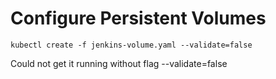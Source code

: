 # Configure Persistent Volumes


```
kubectl create -f jenkins-volume.yaml --validate=false
```

Could not get it running without flag --validate=false
